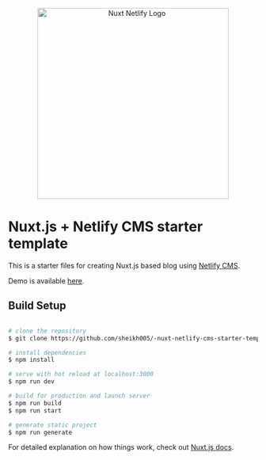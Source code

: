 <p align="center">
  <img width="386" src="https://raw.githubusercontent.com/sheikh005/nuxt-netlify-cms-starter-template/master/static/img/nuxt-netlify-cms.png" alt="Nuxt Netlify Logo" />
</p>

# Nuxt.js + Netlify CMS starter template

This is a starter files for creating Nuxt.js based blog using [Netlify CMS](https://www.netlifycms.org/).

Demo is available [here](https://infallible-turing-e3d402.netlify.app/).

## Build Setup

```bash

# clone the repository
$ git clone https://github.com/sheikh005/-nuxt-netlify-cms-starter-template.git

# install dependencies
$ npm install

# serve with hot reload at localhost:3000
$ npm run dev

# build for production and launch server
$ npm run build
$ npm run start

# generate static project
$ npm run generate
```

For detailed explanation on how things work, check out [Nuxt.js docs](https://nuxtjs.org).
